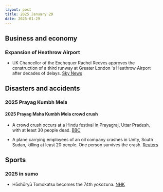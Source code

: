 ```yaml
---
layout: post
title: 2025 January 29
date: 2025-01-29
---
```


## Business and economy

### Expansion of Heathrow Airport

- UK Chancellor of the Exchequer Rachel Reeves approves the construction of a third runway at Greater London 's Heathrow Airport after decades of delays. [Sky News](https://news.sky.com/story/chancellor-rachel-reeves-announces-backing-for-third-heathrow-runway-13298590)

## Disasters and accidents

### 2025 Prayag Kumbh Mela

#### 2025 Prayag Maha Kumbh Mela crowd crush

- A crowd crush occurs at a Hindu festival in Prayagraj, Uttar Pradesh, with at least 30 people dead. [BBC](https://www.bbc.com/news/live/cgq07z0yexvt)

- A plane carrying employees of an oil company crashes in Unity, South Sudan, killing at least 20 people. One person survives the crash. [Reuters](https://www.reuters.com/world/africa/plane-crash-south-sudans-unity-state-kills-18-uns-radio-miraya-reports-2025-01-29/)

## Sports

### 2025 in sumo

- Hōshōryū Tomokatsu becomes the 74th yokozuna. [NHK](https://www3.nhk.or.jp/news/html/20250129/k10014706251000.html)